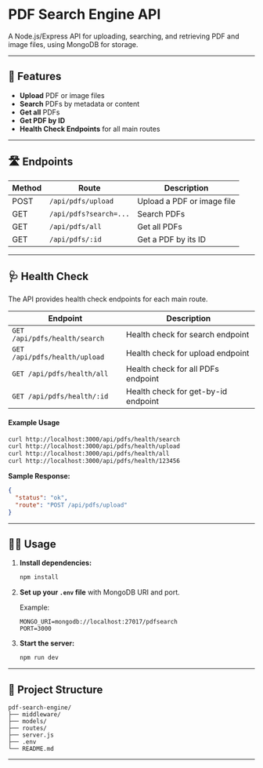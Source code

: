 # PDF Search Engine API

A Node.js/Express API for uploading, searching, and retrieving PDF and image files, using MongoDB for storage.

---

## 🚀 Features

- **Upload** PDF or image files
- **Search** PDFs by metadata or content
- **Get all** PDFs
- **Get PDF by ID**
- **Health Check Endpoints** for all main routes

---

## 🛣️ Endpoints

| Method | Route                    | Description                        |
|--------|--------------------------|------------------------------------|
| POST   | `/api/pdfs/upload`       | Upload a PDF or image file         |
| GET    | `/api/pdfs?search=...`   | Search PDFs                        |
| GET    | `/api/pdfs/all`          | Get all PDFs                       |
| GET    | `/api/pdfs/:id`          | Get a PDF by its ID                |

---

## 🩺 Health Check

The API provides health check endpoints for each main route.

| Endpoint                        | Description                        |
|----------------------------------|------------------------------------|
| `GET /api/pdfs/health/search`    | Health check for search endpoint   |
| `GET /api/pdfs/health/upload`    | Health check for upload endpoint   |
| `GET /api/pdfs/health/all`       | Health check for all PDFs endpoint |
| `GET /api/pdfs/health/:id`       | Health check for get-by-id endpoint|

#### Example Usage

```bash
curl http://localhost:3000/api/pdfs/health/search
curl http://localhost:3000/api/pdfs/health/upload
curl http://localhost:3000/api/pdfs/health/all
curl http://localhost:3000/api/pdfs/health/123456
```

**Sample Response:**
```json
{
  "status": "ok",
  "route": "POST /api/pdfs/upload"
}
```

---

## 🧑‍💻 Usage

1. **Install dependencies:**
   ```sh
   npm install
   ```

2. **Set up your `.env` file** with MongoDB URI and port.

   Example:
   ```
   MONGO_URI=mongodb://localhost:27017/pdfsearch
   PORT=3000
   ```

3. **Start the server:**
   ```sh
   npm run dev
   ```

---

## 📁 Project Structure

```
pdf-search-engine/
├── middleware/
├── models/
├── routes/
├── server.js
├── .env
└── README.md
```

---
